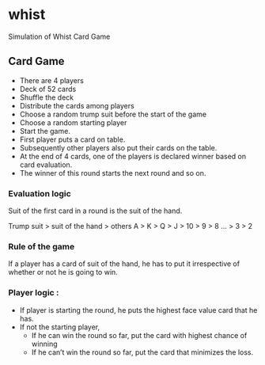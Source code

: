 # whist
Simulation of Whist Card Game

## Card Game 

* There are 4 players 
* Deck of 52 cards 
* Shuffle the deck
* Distribute the cards among players 
* Choose a random trump suit before the start of the game 	
* Choose a random starting player 
* Start the game.
* First player puts a card on table. 
* Subsequently other players also put their cards on the table. 
* At the end of 4 cards, one of the players is declared winner based on card evaluation. 
* The winner of this round starts the next round and so on. 

### Evaluation logic 

Suit of the first card in a round is the suit of the hand. 

Trump suit > suit of the hand > others
A > K > Q > J > 10 > 9 > 8  …  > 3 > 2

### Rule of the game 
If a player has a card of suit of the hand, he has to put it irrespective of whether or not he is going to win. 

### Player logic : 

* If player is starting the round, he puts the highest face value card that he has.
* If not the starting player,  
  * If he can win the round so far, put the card with highest chance of winning
  * If he can’t win the round so far, put the card that minimizes the loss.

